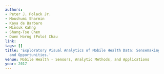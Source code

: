 ```yaml
---
authors:
- Peter J. Polack Jr.
- Moushumi Sharmin
- Kaya de Barbaro
- Minsuk Kahng
- Shang-Tse Chen
- Duen Horng (Polo) Chau
link:
tags: []
title: 'Exploratory Visual Analytics of Mobile Health Data: Sensemaking Challenges
  and Opportunities.'
venue: Mobile Health - Sensors, Analytic Methods, and Applications
year: 2017
---
```

